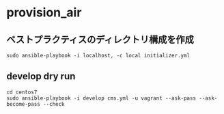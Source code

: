 # provision_air

## ベストプラクティスのディレクトリ構成を作成

```
sudo ansible-playbook -i localhost, -c local initializer.yml
```

## develop dry run

```
cd centos7
sudo ansible-playbook -i develop cms.yml -u vagrant --ask-pass --ask-become-pass --check
```